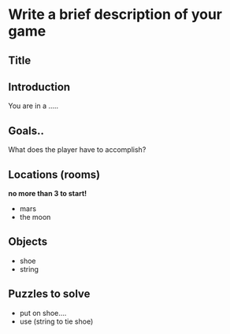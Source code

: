 # Write a brief description of your game 

## Title

## Introduction

You are in a ..... 

## Goals..
What does the player have to accomplish?

## Locations (rooms)
**no more than 3 to start!**
- mars
- the moon

## Objects

- shoe
- string

## Puzzles to solve

- put on shoe....
- use (string to tie shoe)
